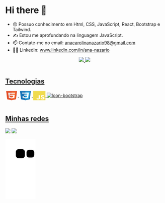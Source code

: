 <h1> Hi there 👋 </h1>

- 😝 Possuo conhecimento em Html, CSS, JavaScript, React, Bootstrap e Tailwind.
- ✍️ Estou me aprofundando na linguagem JavaScript.
- 📫 Contate-me no email: anacarolinanazario98@gmail.com
- 👩‍💻 Linkedin: www.linkedin.com/in/ana-nazario

<div align="center">
  <a href="https://github.com/ananazario">
  <img height="180em" src="https://github-readme-stats.vercel.app/api?username=ananazario&show_icons=true&theme=dracula&include_all_commits=true&count_private=true"/>
  <img height="180em" src="https://github-readme-stats.vercel.app/api/top-langs/?username=ananazario&layout=compact&langs_count=7&theme=dark"/>
</div>

<div style="display: inline_block"><br>
<h2> Tecnologias </h2>
  <img align="center" alt="Icon-HTML" height="30" width="40" src="https://raw.githubusercontent.com/devicons/devicon/master/icons/html5/html5-original.svg" />
  <img align="center" alt="Icon-CSS" height="30" width="40" src="https://raw.githubusercontent.com/devicons/devicon/master/icons/css3/css3-original.svg" />
  <img align="center" alt="Icon-Javascript" height="30" width="40" src="https://raw.githubusercontent.com/devicons/devicon/master/icons/javascript/javascript-plain.svg" />
  <img align="center" alt="Icon-bootstrap" height="35" width="40" src="https://cdn.jsdelivr.net/gh/devicons/devicon/icons/bootstrap/bootstrap-original.svg" />
</div>

<br>

 <h2> Minhas redes </h2>
  
<div> 
  <a href="mailto:anacarolinanazario98@gmail.com" target="_blank"><img src="https://img.shields.io/badge/Gmail-D14836?style=for-the-badge&logo=gmail&logoColor=white" target="_blank"></a>
  <a href="https://www.linkedin.com/in/ana-nazario/" target="_blank"><img src="https://img.shields.io/badge/-LinkedIn-%230077B5?style=for-the-badge&logo=linkedin&logoColor=white" target="_blank"></a> 
 
  ![Snake animation](https://github.com/rafaballerini/rafaballerini/blob/output/github-contribution-grid-snake.svg)
 
</div>

